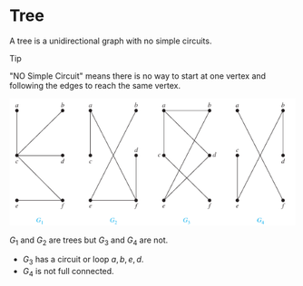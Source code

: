 # Tree
A tree is a unidirectional graph with no simple circuits.
> [!Tip]
> "NO Simple Circuit" means there is no way to start at one vertex and following the edges to reach the same vertex.

![alt text](image.png)

$G_1$ and $G_2$ are trees but $G_3$ and $G_4$ are not.
- $G_3$ has a circuit or loop $a,b,e,d$.
- $G_4$ is not full connected.

